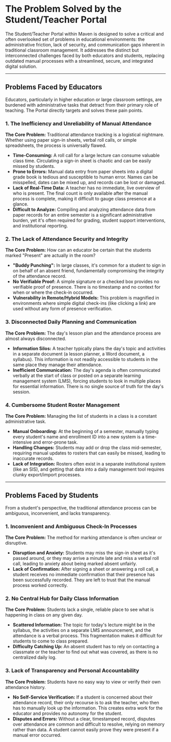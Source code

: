 # The Problem Solved by the Student/Teacher Portal

The Student/Teacher Portal within Maven is designed to solve a critical and often overlooked set of problems in educational environments: the administrative friction, lack of security, and communication gaps inherent in traditional classroom management. It addresses the distinct but interconnected challenges faced by both educators and students, replacing outdated manual processes with a streamlined, secure, and integrated digital solution.

---

## Problems Faced by Educators

Educators, particularly in higher education or large classroom settings, are burdened with administrative tasks that detract from their primary role of teaching. The Portal directly targets and solves these pain points.

### 1. The Inefficiency and Unreliability of Manual Attendance

**The Core Problem:** Traditional attendance tracking is a logistical nightmare. Whether using paper sign-in sheets, verbal roll calls, or simple spreadsheets, the process is universally flawed.

-   **Time-Consuming:** A roll call for a large lecture can consume valuable class time. Circulating a sign-in sheet is chaotic and can be easily missed by students.
-   **Prone to Errors:** Manual data entry from paper sheets into a digital grade book is tedious and susceptible to human error. Names can be misspelled, dates can be mixed up, and records can be lost or damaged.
-   **Lack of Real-Time Data:** A teacher has no immediate, live overview of who is present. The final count is only available after the manual process is complete, making it difficult to gauge class presence at a glance.
-   **Difficult to Analyze:** Compiling and analyzing attendance data from paper records for an entire semester is a significant administrative burden, yet it's often required for grading, student support interventions, and institutional reporting.

### 2. The Lack of Attendance Security and Integrity

**The Core Problem:** How can an educator be certain that the students marked "Present" are actually in the room?

-   **"Buddy Punching":** In large classes, it's common for a student to sign in on behalf of an absent friend, fundamentally compromising the integrity of the attendance record.
-   **No Verifiable Proof:** A simple signature or a checked box provides no verifiable proof of presence. There is no timestamp and no context for when or where the check-in occurred.
-   **Vulnerability in Remote/Hybrid Models:** This problem is magnified in environments where simple digital check-ins (like clicking a link) are used without any form of presence verification.

### 3. Disconnected Daily Planning and Communication

**The Core Problem:** The day's lesson plan and the attendance process are almost always disconnected.

-   **Information Silos:** A teacher typically plans the day's topic and activities in a separate document (a lesson planner, a Word document, a syllabus). This information is not readily accessible to students in the same place they manage their attendance.
-   **Inefficient Communication:** The day's agenda is often communicated verbally at the start of class or posted on a separate learning management system (LMS), forcing students to look in multiple places for essential information. There is no single source of truth for the day's session.

### 4. Cumbersome Student Roster Management

**The Core Problem:** Managing the list of students in a class is a constant administrative task.

-   **Manual Onboarding:** At the beginning of a semester, manually typing every student's name and enrollment ID into a new system is a time-intensive and error-prone task.
-   **Handling Changes:** Students may add or drop the class mid-semester, requiring manual updates to rosters that can easily be missed, leading to inaccurate records.
-   **Lack of Integration:** Rosters often exist in a separate institutional system (like an SIS), and getting that data into a daily management tool requires clunky export/import processes.

---

## Problems Faced by Students

From a student's perspective, the traditional attendance process can be ambiguous, inconvenient, and lacks transparency.

### 1. Inconvenient and Ambiguous Check-In Processes

**The Core Problem:** The method for marking attendance is often unclear or disruptive.

-   **Disruption and Anxiety:** Students may miss the sign-in sheet as it's passed around, or they may arrive a minute late and miss a verbal roll call, leading to anxiety about being marked absent unfairly.
-   **Lack of Confirmation:** After signing a sheet or answering a roll call, a student receives no immediate confirmation that their presence has been successfully recorded. They are left to trust that the manual process worked correctly.

### 2. No Central Hub for Daily Class Information

**The Core Problem:** Students lack a single, reliable place to see what is happening in class on any given day.

-   **Scattered Information:** The topic for today's lecture might be in the syllabus, the activities on a separate LMS announcement, and the attendance is a verbal process. This fragmentation makes it difficult for students to come to class prepared.
-   **Difficulty Catching Up:** An absent student has to rely on contacting a classmate or the teacher to find out what was covered, as there is no centralized daily log.

### 3. Lack of Transparency and Personal Accountability

**The Core Problem:** Students have no easy way to view or verify their own attendance history.

-   **No Self-Service Verification:** If a student is concerned about their attendance record, their only recourse is to ask the teacher, who then has to manually look up the information. This creates extra work for the educator and provides no autonomy for the student.
-   **Disputes and Errors:** Without a clear, timestamped record, disputes over attendance are common and difficult to resolve, relying on memory rather than data. A student cannot easily prove they were present if a manual error occurred.
